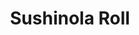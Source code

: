 ---
layout: place
title: "Sushinola Roll"
permalink: /arizona/phoenix/sushinola-roll.html
stateAbbr: AZ
stateName: Arizona
cityName: Phoenix
seo:
  name: "Sushinola Roll"
  type: Restaurant
  links: null
description: "Looking for sushi in Phoenix, Arizona? Check out Sushinola Roll for a delightful Japanese dining experience. Enjoy a variety of sushi and other dishes in a w..."
place_id: ChIJMXCFov8UK4cRT9gFVpBcvdw
photos:
  - name: >-
      places/ChIJMXCFov8UK4cRT9gFVpBcvdw/photos/AeeoHcL170UQjM9oT7ahtbyKFIVKWayQhfUbgWok82TJux62SL6OHhQK1TfSk8oZN9v7zIinrLi-Lw1qQxh57acG9NrVQ1WfJMxjAvJ3vHSW1PyXF2IyFNcOrufoO0TR0NG79lLEsGCdH9IthVGlcgpf55ZC-BkSfI57K57w_pWDY8yti7yGE4or27Dfj-VAhUAeeswCcMDLQdMfhJ9tSPjRXXkVm5hZa3wZypzWZx4pBNaxXtOHyTNGC0aKunfX4En7br3BPdweQiEY1DxvW30ZrreKbiXsEXqAOnOAIPbFywydJUaC2rNpbOHuYved7BXCy4o1v0uLbyLZUo11YeiL4Upyhg4-F4Xezu-s0en4KTONu9IkCzMPb_lo2Ayyd7ceTKA11g0UqeQSHsZ15iMN3uHAqmHJMy_8bFH91Up7Ek90ZxTS
    widthPx: 1920
    heightPx: 1080
    authorAttributions:
      - displayName: Alexis Gilsamaniego
        uri: https://maps.google.com/maps/contrib/108332826226143228263
        photoUri: >-
          https://lh3.googleusercontent.com/a-/ALV-UjUlewO6bNOlJHP0h9UQM0o2KJh_AGuPR43i1CHkmJ6eCZL99Rbe=s100-p-k-no-mo
    flagContentUri: >-
      https://www.google.com/local/imagery/report/?cb_client=maps_api_places.places_api&image_key=!1e10!2sCIHM0ogKEICAgICB2ubwvAE&hl=en-US
    googleMapsUri: >-
      https://www.google.com/maps/place//data=!3m4!1e2!3m2!1sCIHM0ogKEICAgICB2ubwvAE!2e10!4m2!3m1!1s0x872b14ffa2857031:0xdcbd5c905605d84f
  - name: >-
      places/ChIJMXCFov8UK4cRT9gFVpBcvdw/photos/AeeoHcKvZ56tKV6OvCIGXnoIlHlfl1S09Rf4m8ySBLhLphMxDjEp0pSzcdaX9ouTEyhx8zA0N3tnif83-6GKMbPH4h6Jpy-Arjv8k60JCE11fZHnZArjyN1tvB47Z4hkq9jQxZMuskkwjiZoeo8RK7I_Arwo2e7zP8bLjqFvd_DMOS464554Nl3zI7T-B2B3vkrJlqBtAdtsAA8jbIdn762adw4JSCaD5TbuPZTxJ_-sbI3bxpul2w1Oyjj-FiDsnNeX6z1oWsREhOICCNbKl4HvD8xmFshyBS3CuAgbcfBOZGHoxw8hz2G5jzP98PaAZg-iBLRK1TiyBGnQp-s-GWlCp4q3bHxuMOeUNHceo5ewgAqOjM6czcQFCNpsV_229-PFUJQqwYDnpuus_fSprK-yq_PwLstHD86yoyzfCNexoQMzQA
    widthPx: 3000
    heightPx: 4000
    authorAttributions:
      - displayName: Dania Zavala
        uri: https://maps.google.com/maps/contrib/104630470039196082990
        photoUri: >-
          https://lh3.googleusercontent.com/a/ACg8ocIrZAUEUDb5gKghcF4cIUgBxzjBxTGcENvPHuASEruwzau-oA=s100-p-k-no-mo
    flagContentUri: >-
      https://www.google.com/local/imagery/report/?cb_client=maps_api_places.places_api&image_key=!1e10!2sCIHM0ogKEICAgICxg_q_Zg&hl=en-US
    googleMapsUri: >-
      https://www.google.com/maps/place//data=!3m4!1e2!3m2!1sCIHM0ogKEICAgICxg_q_Zg!2e10!4m2!3m1!1s0x872b14ffa2857031:0xdcbd5c905605d84f
  - name: >-
      places/ChIJMXCFov8UK4cRT9gFVpBcvdw/photos/AeeoHcIOo_1-ZaIfwD0bPfdVVHkp0S1tLRu1hRpDQ338zrkjgQQuMuGybOElS4giOP5AYKaU0kxJ9SwsnYhqQXF74rQwjqN1YoFl-auhLUyF82Ycu-3sHOwHlmAsuzbJAIwIVn5VssS9iY8KMWBAFIthyDQ7WOFZwIGJ04ShLBxPf8Bg5ovEZPMrTjMS-KERW-LxksBJBv0ATUUT9mrAukxYXNpTaoCPtKCpCn7RxxoV-bq8burfhdBuTEMXzg1KMxWQMPepmGwXljrLPOmHgU2as5ivtckMPGCI103AJLuyQw5iDUGhqJKIs2d-zQhlSpF_UceQRLI2UrCgM6x5JfWgvxfGFE2_9pA4WDHoxBFIjSrZ8v9_3jKFwgWVNo94WzEm0sb8VDAKpVtD7FQHRXd5nTlm-0WS7s_88GJLzgiuLXjr0A
    widthPx: 4000
    heightPx: 3000
    authorAttributions:
      - displayName: Sara Diaz
        uri: https://maps.google.com/maps/contrib/111976157705436295298
        photoUri: >-
          https://lh3.googleusercontent.com/a/ACg8ocK-xPffHQ0Rk1Mq34FZUDDf1XI-2jQZhVXLvG9sE6LwDg02SQ=s100-p-k-no-mo
    flagContentUri: >-
      https://www.google.com/local/imagery/report/?cb_client=maps_api_places.places_api&image_key=!1e10!2sCIHM0ogKEICAgICXu4Licw&hl=en-US
    googleMapsUri: >-
      https://www.google.com/maps/place//data=!3m4!1e2!3m2!1sCIHM0ogKEICAgICXu4Licw!2e10!4m2!3m1!1s0x872b14ffa2857031:0xdcbd5c905605d84f
  - name: >-
      places/ChIJMXCFov8UK4cRT9gFVpBcvdw/photos/AeeoHcJslZ_MbR1y7fJIv_Wfcmt5gNACF_57eG3Kow7lfPcNtwTpq1JkPljJNm7XMn0apH0Dm1_FeXRC5Y9IasIBwWxfQF7qK_Z6uKZVwmmDyySq4JrmpcJbRi3qTbZOEJf0j7ySPpawjzyE8UG_je6sg3WE_0AsxXwOzcOxkLn6LJPsJsDh7WOgZjZXyIe1NwpoyA04LFuMuTVtGUQSL_PpEWpH1CZ-6Qdy3p4y8wEy1FHDqHLASlqpodkMZ-O5Rnb-D63d_9gy8omhOzkVaV8jaWIEvR-FGgJX-wYg8mxd3y5KjUmb7Z0ibN1rR6-3k5an6gQ5nFNjIwP2CBs7HPlBXO8PN0h7UI6gWofXgV0aJn0JuNRuZTeZLBRyzJo6ODlhxy_ehVnlJKXCLPzPXfc6S9BwyZQGsLFN3UyxLqn2lCA
    widthPx: 4000
    heightPx: 1848
    authorAttributions:
      - displayName: Elena Gallardo.
        uri: https://maps.google.com/maps/contrib/105503693234225937355
        photoUri: >-
          https://lh3.googleusercontent.com/a-/ALV-UjV7t4BGDsqEanwHmXW_Igrg0Go9DMrIReM0OQkXJS7AisyRm-EHBA=s100-p-k-no-mo
    flagContentUri: >-
      https://www.google.com/local/imagery/report/?cb_client=maps_api_places.places_api&image_key=!1e10!2sCIHM0ogKEICAgICvmsHTNw&hl=en-US
    googleMapsUri: >-
      https://www.google.com/maps/place//data=!3m4!1e2!3m2!1sCIHM0ogKEICAgICvmsHTNw!2e10!4m2!3m1!1s0x872b14ffa2857031:0xdcbd5c905605d84f
  - name: >-
      places/ChIJMXCFov8UK4cRT9gFVpBcvdw/photos/AeeoHcJQFQkciUHscRYGcrbn-38W4WwoBlMb6L_zZSb8nKVuWVnYJ9aix3pwOoKblamq1kZ261pFCv71ofOTr9eSWwUcfDnwgEionzoMyxx5gTF_QqAFUL6GINXeOXOzNvpOrYguoFp2Ht8Wh1ELoL5mhPReGjbFFFq-H0x-XHOcc2hVQtbtXshY--owO7kEWH6r9_kvgycyca0REbfoiE2JdD9XrAhgK_2EY5kErZrLY43RXcWIHBQG84xSGnnadmV9u80x1IAndWZw9guVwz-mgy8L3d0gpzNkrwiCTPE9iGr9blZhFk9xJ-D_35bURXAtQ5UX0_ubrlbh1q__7F9ow8MobAL_YsrldXL9cUTw3vuHpw3W41FiMOWekec6a9N7g1wrgkLxgXV3v_RLzsGeA9ZfR-XX28yhLLReK2Jw9FDqZA
    widthPx: 3024
    heightPx: 4032
    authorAttributions:
      - displayName: Jezreel Ramirez
        uri: https://maps.google.com/maps/contrib/115901994898540726538
        photoUri: >-
          https://lh3.googleusercontent.com/a-/ALV-UjWKpdPkNX9L868Maep4w7VYgVApBB0M3qPCR1esyIK9kVnFxcTP2A=s100-p-k-no-mo
    flagContentUri: >-
      https://www.google.com/local/imagery/report/?cb_client=maps_api_places.places_api&image_key=!1e10!2sCIHM0ogKEICAgIDbqsyoDw&hl=en-US
    googleMapsUri: >-
      https://www.google.com/maps/place//data=!3m4!1e2!3m2!1sCIHM0ogKEICAgIDbqsyoDw!2e10!4m2!3m1!1s0x872b14ffa2857031:0xdcbd5c905605d84f
  - name: >-
      places/ChIJMXCFov8UK4cRT9gFVpBcvdw/photos/AeeoHcKvf7qXqmadz4aHquU8oLtz8wMC6ArYupZ-xwBpEx0m-WjVmOH8v7N1gaTv9vj-Dr6ay_pujFLmAi8w6NmNNsejNtAG9fHuToWFQ8FxNxEnjb8LlOrxiNwOtR4bgAQd6WWnzh8u4fOm5-ZLMYveFXMKw9IqJxGxR3EiTneSFjsoxS5Zx_AB3FkPZjIKGtEYPu_fz1wjTlbsAahTQEjpgr5FngwOOzUZGZoYqHDAzfd5WB8xYzSWpDkH_QxjXhCMdNx_eCEbOXAm06XaHls6oMqYz7y75pmaNQ1f4PmM8ZXf5d-m31FVCMNia93Pgx7oDQN-DtWgL-bMEd13LGjThSldXa4BnsOd8_maSFGDrJmNDX6gIasjiPcv4Z8FDqyNgbmrJolRyZpH3aASG0ZD4HHlshjLUpO5wO2y7L5bh4E
    widthPx: 2560
    heightPx: 1440
    authorAttributions:
      - displayName: Alan Carrillo
        uri: https://maps.google.com/maps/contrib/110969218517630898456
        photoUri: >-
          https://lh3.googleusercontent.com/a-/ALV-UjVaM57agArgm3PYx5mSKryMpxn6MiTuiLozWOuPKWUX_XC5LMzj=s100-p-k-no-mo
    flagContentUri: >-
      https://www.google.com/local/imagery/report/?cb_client=maps_api_places.places_api&image_key=!1e10!2sCIHM0ogKEICAgICEt__jFA&hl=en-US
    googleMapsUri: >-
      https://www.google.com/maps/place//data=!3m4!1e2!3m2!1sCIHM0ogKEICAgICEt__jFA!2e10!4m2!3m1!1s0x872b14ffa2857031:0xdcbd5c905605d84f
  - name: >-
      places/ChIJMXCFov8UK4cRT9gFVpBcvdw/photos/AeeoHcIu88jjVxFkn2c2QBmFtPPbYxQipx4OX-Xzf3L18-S5eT1aWq3wVT-IXt1G1ZildqDsa87_pBh98Z_Wjy2rjjH1104ATNf9yIimiP4Uovhw5Owtnn-KTPZKRPiZbpJlMBPbJsGD3lIINDa6vK164sK15XVnykPDOQ6NYA6_5yyMq07zrSQke6sED1OW2HBxgt2Xs9DSk1gxsJ4KjvohAimH3v5Vr3o7sHdidClAWAjLHZPGC4_xZ8qp_KnWJxziAJZRe6W686QFLo7d9ip1PyXtBi0SdvDAR_-yoyGVUmAHKvV88Hm4Ld7k3Fxigg-EQixPj5jk5sH3Cd3G3tWUxX3SLSdDqNcwgCcB0Z3iI3iauLKGvSKidEwzYWdAnqULV__oFYP7yOg9x2261CerP315xZBVCF7ttNy60BvbK2cejvb_
    widthPx: 1080
    heightPx: 1920
    authorAttributions:
      - displayName: Dorian Araujo
        uri: https://maps.google.com/maps/contrib/101958067657801364147
        photoUri: >-
          https://lh3.googleusercontent.com/a/ACg8ocLqXAEukMnz9AL_WuU3_hSjYTG912U57dvJBjIpaTd5Aoe5gQ=s100-p-k-no-mo
    flagContentUri: >-
      https://www.google.com/local/imagery/report/?cb_client=maps_api_places.places_api&image_key=!1e10!2sCIHM0ogKEICAgIDTqIjQhwE&hl=en-US
    googleMapsUri: >-
      https://www.google.com/maps/place//data=!3m4!1e2!3m2!1sCIHM0ogKEICAgIDTqIjQhwE!2e10!4m2!3m1!1s0x872b14ffa2857031:0xdcbd5c905605d84f
  - name: >-
      places/ChIJMXCFov8UK4cRT9gFVpBcvdw/photos/AeeoHcI1pfpukiYbCC-s2ZhdtAGRZtHgCmqQL8kaAow1AG_zQCVEvSstedIzcy2qsngfTDtA2UlPethM0KY0EqY0ieqHNREjsNkJoFLBFGcnjy1MMUtuuPbBPkX-CfdxqejacskQLqp6y8HNDzkFl2sT6snrO0l0er3P3em0f1E6hq-8Y6zcQcpda347Z7TMzCAzr-xtjgrEfkq1xpLWk5hOkrqWdPxpkSzUghvfbOskCA0ObgCAsfeeAcXfSWX2EeN2ansy7kxKJSwp6Kpwol6ePsqJ1SYc-ra0QvrQ_ojN6nXLGL5tgD1NLKUx6oQa6ChmpVfSYxBoP4MpZLg_uZb_QlZtFUtLIMj7MNKbP1atAZTSysyWrbReK0J2zvAY3a5k4NY3EBJIAnnL8hXrKCfp5YEuL-zlDxfT34ZjpbuGAVbRCNE
    widthPx: 3024
    heightPx: 4032
    authorAttributions:
      - displayName: Jezreel Ramirez
        uri: https://maps.google.com/maps/contrib/115901994898540726538
        photoUri: >-
          https://lh3.googleusercontent.com/a-/ALV-UjWKpdPkNX9L868Maep4w7VYgVApBB0M3qPCR1esyIK9kVnFxcTP2A=s100-p-k-no-mo
    flagContentUri: >-
      https://www.google.com/local/imagery/report/?cb_client=maps_api_places.places_api&image_key=!1e10!2sCIHM0ogKEICAgIDbqsyojwE&hl=en-US
    googleMapsUri: >-
      https://www.google.com/maps/place//data=!3m4!1e2!3m2!1sCIHM0ogKEICAgIDbqsyojwE!2e10!4m2!3m1!1s0x872b14ffa2857031:0xdcbd5c905605d84f
  - name: >-
      places/ChIJMXCFov8UK4cRT9gFVpBcvdw/photos/AeeoHcI99qsJAZo0pcvnRMc1fI7_TH5Oq7YjaJ6_leQF9bVBeFvbdc47TQQcRoC8N-8UJigwOv4gpVwSsel_XcYTK8dD89Vbg8FjTx7W6x-7TZw1rw6BKDv8tmV_IdWvULj8F3f8al5qnJ296gXVAN1zJfkEoIz-nZCUaTr3aB416aJQghEwzMoYIckOTA8cmOYZKsI0j5YKWzDmmZjcVzTPQCnOXjSLXnIYF0xRt_SxQx2EC51hJcocO00DNqKP5r9BHNhPxo0N81aBIPy1A73j3qKpIVdGJv9p1lclVBwezwGzP_RbP8e3xLrdKKxo5cVvNSExNCpfoLjSpySyY1MadXEnSS9_Xk5Lv3x2En0ncTbkRggtr6oXHiNh5pxPPYjdRB6ZguOWSS5a-A_ebr3xm8ctTnokAca7isRB0vXkHMdS12_f
    widthPx: 3000
    heightPx: 4000
    authorAttributions:
      - displayName: Rodney David Falberg
        uri: https://maps.google.com/maps/contrib/103594402472206235867
        photoUri: >-
          https://lh3.googleusercontent.com/a-/ALV-UjXouq08BsX_M0WN082aGVeHSAhrU14a4OlWi4mgv19qAW9DLAEf=s100-p-k-no-mo
    flagContentUri: >-
      https://www.google.com/local/imagery/report/?cb_client=maps_api_places.places_api&image_key=!1e10!2sCIHM0ogKEICAgIDxkorDgQE&hl=en-US
    googleMapsUri: >-
      https://www.google.com/maps/place//data=!3m4!1e2!3m2!1sCIHM0ogKEICAgIDxkorDgQE!2e10!4m2!3m1!1s0x872b14ffa2857031:0xdcbd5c905605d84f
  - name: >-
      places/ChIJMXCFov8UK4cRT9gFVpBcvdw/photos/AeeoHcKJmoO96fnjH1gDpx13PchOt5h9lcT8yx-uDfD6pi3Sm24EkAjd7J7ifh4Ab7Wwwjp9hMPnr0kkPwV_9DPP8wzkCMuG5cEtlkI7SwRx92TiQFx5I5VM4RjY73DQtNCTbAcvLN_5-dV-Jjg8tz0g2KfBGY1Vth-w392o62dl2oBShAY5lRJv4ds419NCbH1x0mE-xVGH8b2vWZ7CczVaInlGcXJHLFlqL1tS_0BzAmz7ziPFL-XUBQPoWm1Chy0vh5Fu_05JX4c0sASDIlgjdaZF7TIYhJIMY1aN_l1LUwRtPDIYkLLO4duE18QM_Rkm4PpCX5-rR9JTAgM3mAWjCue4eY-zYXv76kC0A9Dkm_2Rq8PqvamiLQYqFCjIaxnM0iT5Fy8H8tyia42qRr4Qun490IfXgb0Z5OdO3wk4NjVRKEze
    widthPx: 1080
    heightPx: 1920
    authorAttributions:
      - displayName: alex Arizona
        uri: https://maps.google.com/maps/contrib/103362972435227652134
        photoUri: >-
          https://lh3.googleusercontent.com/a-/ALV-UjV0WC-2qMZVzi_htrkYypbC6L7w-g8nAO1IrV8Lf0j_OjxXj5Lb=s100-p-k-no-mo
    flagContentUri: >-
      https://www.google.com/local/imagery/report/?cb_client=maps_api_places.places_api&image_key=!1e10!2sCIHM0ogKEICAgID4rO7egwE&hl=en-US
    googleMapsUri: >-
      https://www.google.com/maps/place//data=!3m4!1e2!3m2!1sCIHM0ogKEICAgID4rO7egwE!2e10!4m2!3m1!1s0x872b14ffa2857031:0xdcbd5c905605d84f
address: '5930 W McDowell Rd #103, Phoenix, AZ 85035, USA'
street: '5930 W McDowell Rd #103'
city: Phoenix
state: AZ
zip: '85035'
country: USA
neighborhood: Maryvale Village
latitude: '33.466461'
longitude: '-112.188473'
accessibility_options:
  wheelchairAccessibleParking: true
  wheelchairAccessibleEntrance: true
  wheelchairAccessibleRestroom: true
  wheelchairAccessibleSeating: true
business_status: OPERATIONAL
name: Sushinola Roll
google_maps_links:
  directionsUri: >-
    https://www.google.com/maps/dir//''/data=!4m7!4m6!1m1!4e2!1m2!1m1!1s0x872b14ffa2857031:0xdcbd5c905605d84f!3e0
  placeUri: https://maps.google.com/?cid=15905971233930729551
  writeAReviewUri: >-
    https://www.google.com/maps/place//data=!4m3!3m2!1s0x872b14ffa2857031:0xdcbd5c905605d84f!12e1
  reviewsUri: >-
    https://www.google.com/maps/place//data=!4m4!3m3!1s0x872b14ffa2857031:0xdcbd5c905605d84f!9m1!1b1
  photosUri: >-
    https://www.google.com/maps/place//data=!4m3!3m2!1s0x872b14ffa2857031:0xdcbd5c905605d84f!10e5
primary_type: Sushi Restaurant
opening_hours:
  regular: null
  current: null
secondary_opening_hours:
  regular:
    weekdayDescriptions: null
    type: null
  current:
    weekdayDescriptions: null
    type: null
phone: null
price_level: null
price_range: null
rating: null
rating_count: 0
website: null
reviews: null
parking_options: null
payment_options: null
allow_dogs: null
curbside_pickup: null
delivery: null
dine_in: null
good_for_children: null
good_for_groups: null
good_for_sports: null
live_music: null
menu_for_children: null
outdoor_seating: null
reservable: null
restroom: null
serves_beer: null
serves_breakfast: null
serves_brunch: null
serves_cocktails: null
serves_coffee: null
serves_dinner: null
serves_dessert: null
serves_lunch: null
serves_vegetarian_food: null
serves_wine: null
takeout: null
summary: null

---
